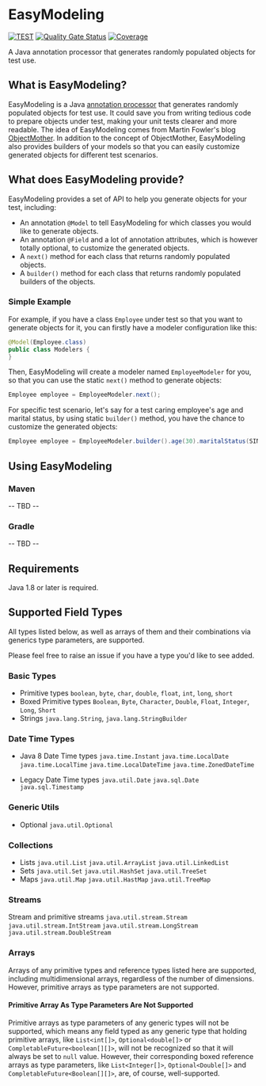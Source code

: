 # EasyModeling

[![TEST][test-badge]][test-link]
[![Quality Gate Status][sonar-badge]][sonar-link]
[![Coverage][coverage-badge]][coverage-link]

A Java annotation processor that generates randomly populated objects for test use.

[test-badge]: https://github.com/easymodeling/easy-modeling/actions/workflows/test.yml/badge.svg?branch=master

[test-link]: https://github.com/easymodeling/easy-modeling/actions/workflows/test.yml

[sonar-badge]: https://sonarcloud.io/api/project_badges/measure?project=easymodeling_easy-modeling&metric=alert_status

[sonar-link]: https://sonarcloud.io/summary/new_code?id=easymodeling_easy-modeling

[coverage-badge]: https://sonarcloud.io/api/project_badges/measure?project=easymodeling_easy-modeling&metric=coverage

[coverage-link]: https://sonarcloud.io/summary/overall?id=easymodeling_easy-modeling

## What is EasyModeling?

EasyModeling is a Java [annotation processor][java-atp-link] that generates randomly populated objects for test use. It
could save you from writing tedious code to prepare objects under test, making your unit tests clearer and more
readable. The idea of EasyModeling comes from Martin Fowler's blog [ObjectMother][object-mother-link]. In addition to
the concept of ObjectMother, EasyModeling also provides builders of your models so that you can easily customize
generated objects for different test scenarios.

[java-atp-link]: https://docs.oracle.com/javase/6/docs/technotes/guides/apt/index.html

[object-mother-link]: https://martinfowler.com/bliki/ObjectMother.html

## What does EasyModeling provide?

EasyModeling provides a set of API to help you generate objects for your test, including:

- An annotation ```@Model``` to tell EasyModeling for which classes you would like to generate objects.
- An annotation ```@Field``` and a lot of annotation attributes, which is however totally optional, to customize the
  generated objects.
- A ```next()``` method for each class that returns randomly populated objects.
- A ```builder()``` method for each class that returns randomly populated builders of the objects.

### Simple Example

For example, if you have a class ```Employee``` under test so that you want to generate objects for it, you can firstly
have a modeler configuration like this:

```java
@Model(Employee.class)
public class Modelers {
}
```

Then, EasyModeling will create a modeler named ```EmployeeModeler``` for you, so that you can use the
static ```next()``` method to generate objects:

[//]: # (@formatter:off)
```java
Employee employee = EmployeeModeler.next();
```
[//]: # (@formatter:on)

For specific test scenario, let's say for a test caring employee's age and marital status, by using
static ```builder()``` method, you have the chance to customize the generated objects:

[//]: # (@formatter:off)
```java
Employee employee = EmployeeModeler.builder().age(30).maritalStatus(SINGLE).build();
```
[//]: # (@formatter:on)

## Using EasyModeling

### Maven

-- TBD --

### Gradle

-- TBD --

## Requirements

Java 1.8 or later is required.

## Supported Field Types

All types listed below, as well as arrays of them and their combinations via generics type parameters, are supported.

Please feel free to raise an issue if you have a type you'd like to see added.

### Basic Types

- Primitive types `boolean`, `byte`, `char`, `double`, `float`, `int`, `long`, `short`
- Boxed Primitive types `Boolean`, `Byte`, `Character`, `Double`, `Float`, `Integer`, `Long`, `Short`
- Strings `java.lang.String`, `java.lang.StringBuilder`

### Date Time Types

- Java 8 Date Time types `java.time.Instant` `java.time.LocalDate` `java.time.LocalTime`
  `java.time.LocalDateTime` `java.time.ZonedDateTime`

- Legacy Date Time types `java.util.Date` `java.sql.Date` `java.sql.Timestamp`

### Generic Utils

- Optional `java.util.Optional`

### Collections

- Lists `java.util.List` `java.util.ArrayList` `java.util.LinkedList`
- Sets  `java.util.Set` `java.util.HashSet` `java.util.TreeSet`
- Maps  `java.util.Map` `java.util.HastMap` `java.util.TreeMap`

### Streams

Stream and primitive streams `java.util.stream.Stream` `java.util.stream.IntStream`
`java.util.stream.LongStream` `java.util.stream.DoubleStream`

### Arrays

Arrays of any primitive types and reference types listed here are supported, including multidimensional arrays,
regardless of the number of dimensions. However, primitive arrays as type parameters are not supported.

#### Primitive Array As Type Parameters Are Not Supported

Primitive arrays as type parameters of any generic types will not be supported, which means any field typed as any
generic type that holding primitive arrays, like `List<int[]>`, `Optional<double[]>`
or `CompletableFuture<boolean[][]>`, will not be recognized so that it will always be set to `null` value. However,
their corresponding boxed reference arrays as type parameters, like `List<Integer[]>`, `Optional<Double[]>`
and `CompletableFuture<Boolean[][]>`, are, of course, well-supported.
